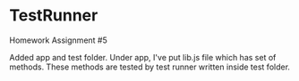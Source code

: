 # TestRunner
Homework Assignment #5

Added app and test folder.
Under app, I've put lib.js file which has set of methods.
These methods are tested by test runner written inside test folder.
